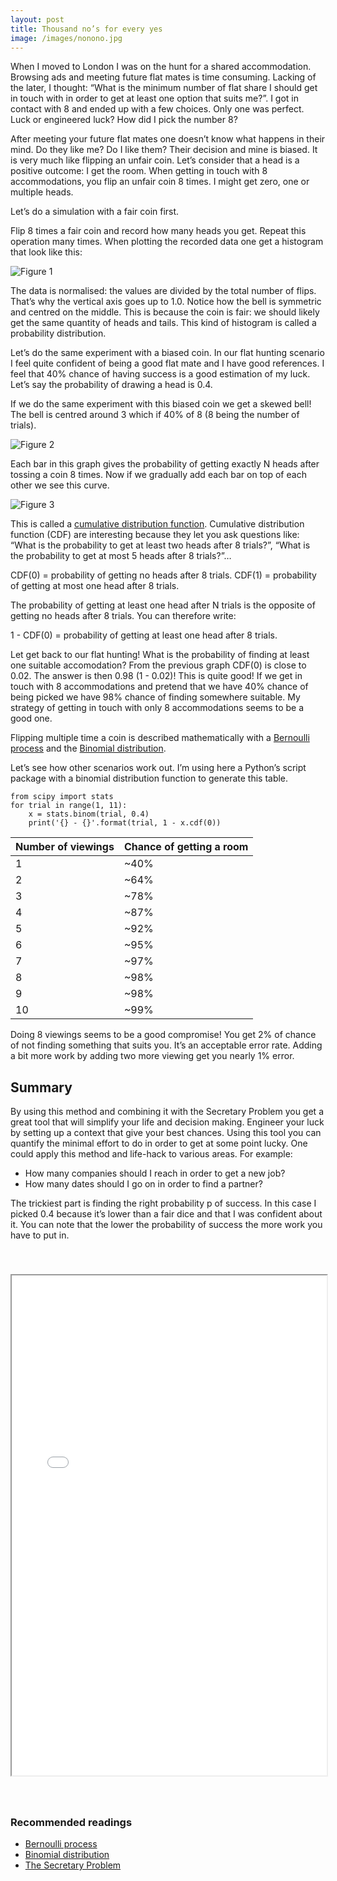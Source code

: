 ```yaml
---
layout: post
title: Thousand no’s for every yes
image: /images/nonono.jpg
---
```


When I moved to London I was on the hunt for a shared accommodation.  Browsing ads and meeting future flat mates is time consuming. Lacking of the later, I thought: “What is the minimum number of flat share I should get in touch with in order to get at least one option that suits me?”. I got in contact with 8 and ended up with a few choices. Only one was perfect. Luck or engineered luck? How did I pick the number 8?

After meeting your future flat mates one doesn’t know what happens in their mind. Do they like me? Do I like them? Their decision and mine is biased. It is very much like flipping an unfair coin. Let’s consider that a head is a positive outcome: I get the room. When getting in touch with 8 accommodations, you flip an unfair coin 8 times. I might get zero, one or multiple heads.

Let’s do a simulation with a fair coin first.

Flip 8 times a fair coin and record how many heads you get. Repeat this operation many times. When plotting the recorded data one get a histogram that look like this:

![Figure 1](/media/one-thousand-no-for-a-yes/Figure_1.png)

The data is normalised: the values are divided by the total number of flips. That’s why the vertical axis goes up to 1.0. Notice how the bell is symmetric and centred on the middle. This is because the coin is fair: we should likely get the same quantity of heads and tails. This kind of histogram is called a probability distribution.

Let’s do the same experiment with a biased coin. In our flat hunting scenario I feel quite confident of being a good flat mate and I have good references. I feel that 40% chance of having success is a good estimation of my luck. Let’s say the probability of drawing a head is 0.4.

If we do the same experiment with this biased coin we get a skewed bell! The bell is centred around 3 which if 40% of 8 (8 being the number of trials).

![Figure 2](/media/one-thousand-no-for-a-yes/Figure_2.png)

Each bar in this graph gives the probability of getting exactly N heads after tossing a coin 8 times. Now if we gradually add each bar on top of each other we see this curve.

![Figure 3](/media/one-thousand-no-for-a-yes/Figure_3.png)

This is called a [cumulative distribution function](https://en.wikipedia.org/wiki/Cumulative_distribution_function). Cumulative distribution function (CDF) are interesting because they let you ask questions like: “What is the probability to get at least two heads after 8 trials?”, “What is the probability to get at most 5 heads after 8 trials?”…

CDF(0) = probability of getting no heads after 8 trials.
CDF(1) = probability of getting at most one head after 8 trials.

The probability of getting at least one head after N trials is the opposite of getting no heads after 8 trials. You can therefore write:

1 - CDF(0) = probability of getting at least one head after 8 trials.

Let get back to our flat hunting! What is the probability of finding at least one suitable accomodation? From the previous graph CDF(0) is close to 0.02. The answer is then 0.98 (1 - 0.02)! This is quite good! If we get in touch with 8 accommodations and pretend that we have 40% chance of being picked we have 98% chance of finding somewhere suitable. My strategy of getting in touch with only 8 accommodations seems to be a good one.

Flipping multiple time a coin is described mathematically with a [Bernoulli process](https://en.wikipedia.org/wiki/Bernoulli_process) and the [Binomial distribution](https://en.wikipedia.org/wiki/Binomial_distribution). 

Let’s see how other scenarios work out. I’m using here a Python’s script package with a binomial distribution function to generate this table.

```
from scipy import stats
for trial in range(1, 11):
    x = stats.binom(trial, 0.4)
    print('{} - {}'.format(trial, 1 - x.cdf(0))
```

| Number of viewings | Chance of getting a room |
|:--|:--|
| 1 | ~40% |
| 2 | ~64% |
| 3 | ~78% |
| 4 | ~87% |
| 5 | ~92% |
| 6 | ~95% |
| 7 | ~97% |
| 8 | ~98% |
| 9 | ~98% |
| 10 | ~99% |

Doing 8 viewings seems to be a good compromise! You get 2% of chance of not finding something that suits you. It’s an acceptable error rate. Adding a bit more work by adding two more viewing get you nearly 1% error.

## Summary

By using this method and combining it with the Secretary Problem you get a great tool that will simplify your life and decision making. Engineer your luck by setting up a context that give your best chances. Using this tool you can quantify the minimal effort to do in order to get at some point lucky. One could apply this method and life-hack to various areas. For example:

- How many companies should I reach in order to get a new job?
- How many dates should I go on in order to find a partner?

The trickiest part is finding the right probability p of success. In this case I picked 0.4 because it’s lower than a fair dice and that I was confident about it. You can note that the lower the probability of success the more work you have to put in.

<iframe src="/media/many-no-for-a-yes/dist/index.html" width="100%" height="800px" style="margin: 40px auto 40px auto;"></iframe>

### Recommended readings

- [Bernoulli process](https://en.wikipedia.org/wiki/Bernoulli_process)
- [Binomial distribution](https://en.wikipedia.org/wiki/Binomial_distribution)
- [The Secretary Problem](https://en.wikipedia.org/wiki/Secretary_problem)


